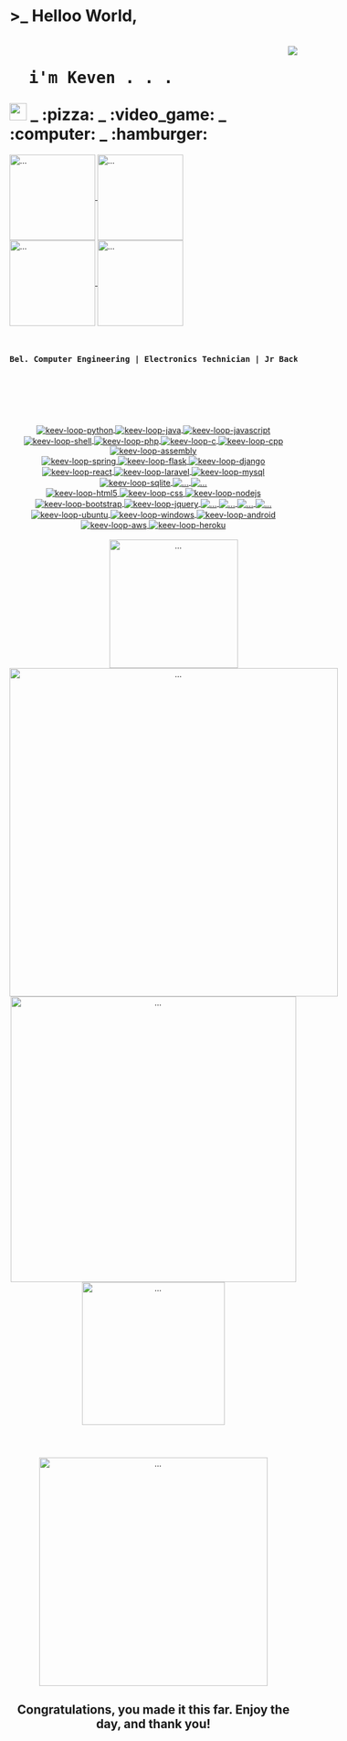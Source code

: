   <div align="center" style="display: inline-block"><h1>>_ Helloo World,</h1></div>
<div style="display: inline-block">
  <br>
  <img align="right" src="https://i.giphy.com/media/RbDKaczqWovIugyJmW/giphy.webp">
  <h1><pre class="tab">  i'm Keven . . .</pre><img src="https://raw.githubusercontent.com/MartinHeinz/MartinHeinz/master/wave.gif" width="30px"> _ :pizza: _ :video_game: _ :computer: _ :hamburger: </h1>
  
</div>

<a href="https://github.com/keev-loop">
  <img align="center" alt="..." src="https://img.shields.io/badge/GitHub-100000?style=for-the-badge&logo=github&logoColor=white" width="150px">
</a> 
<a href="https://steamcommunity.com/id/keev-loop">
  <img align="center" alt="..." src="https://img.shields.io/badge/Steam-000000?style=for-the-badge&logo=steam&logoColor=white" width="150px">
</a>
<br>
<a href="https://dev.to/keev_loop">
  <img align="center" alt="..." src="https://img.shields.io/badge/dev.to-0A0A0A?style=for-the-badge&logo=dev.to&logoColor=white" width="150px">
</a>
<a href="https://www.linkedin.com/in/keven-lopes-silva">
  <img align="center" alt="..." src="https://img.shields.io/badge/LinkedIn-0077B5?style=for-the-badge&logo=linkedin&logoColor=white" width="150px">
</a>

<br>
<br>
<pre><h4>Bel. Computer Engineering | Electronics Technician | Jr Backend Developer | Frontend Student | DevOps Student | Newbie Hackerman</h4></pre>
<br>

  #

<br>

  <div align="center" style="display: inline-block">
    <a href="https://www.python.org/">
      <img align="center" alt="keev-loop-python" src="https://img.shields.io/badge/Python-3776AB?style=for-the-badge&logo=python&logoColor=white">
    </a>
    <a href="https://www.w3schools.com/java/">
      <img align="center" alt="keev-loop-java" src="https://img.shields.io/badge/Java-ED8B00?style=for-the-badge&logo=java&logoColor=white">
    </a>
    <a href="https://www.javascript.com/">
      <img align="center" alt="keev-loop-javascript" src="https://img.shields.io/badge/JavaScript-F7DF1E?style=for-the-badge&logo=javascript&logoColor=white">
    </a>
    <a href="#">
      <img align="center" alt="keev-loop-shell" src="https://img.shields.io/badge/Shell_Script-121011?style=for-the-badge&logo=gnu-bash&logoColor=white">
    </a>
    <a href="https://www.php.net/">
      <img align="center" alt="keev-loop-php" src="https://img.shields.io/badge/PHP-777BB4?style=for-the-badge&logo=php&logoColor=white">
    </a>
    <a href="https://www.learn-c.org/">
      <img align="center" alt="keev-loop-c" src="https://img.shields.io/badge/C-00599C?style=for-the-badge&logo=c&logoColor=white">
    </a>
    <a href="https://www.w3schools.com/CPP/">
      <img align="center" alt="keev-loop-cpp" src="https://img.shields.io/badge/C%2B%2B-00599C?style=for-the-badge&logo=c%2B%2B&logoColor=white">
    </a>
    <a href="#">
      <img align="center" alt="keev-loop-assembly" src="https://img.shields.io/badge/assembly-000000?style=for-the-badge&logo=assembly&logoColor=white">
    </a>
  </div>

<br>
    
   <div align="center" style="display: inline-block">
    <a href="https://spring.io/">
      <img align="center" alt="keev-loop-spring" src="https://img.shields.io/badge/Spring-6DB33F?style=for-the-badge&logo=spring&logoColor=white">
    </a>
    <a href="https://flask.palletsprojects.com/">
      <img align="center" alt="keev-loop-flask" src="https://img.shields.io/badge/Flask-000000?style=for-the-badge&logo=flask&logoColor=white">
    </a>
    <a href="https://www.djangoproject.com/">
      <img align="center" alt="keev-loop-django" src="https://img.shields.io/badge/Django-092E20?style=for-the-badge&logo=django&logoColor=white">
    </a>
    <a href="https://reactjs.org/">
      <img align="center" alt="keev-loop-react" src="https://img.shields.io/badge/React-20232A?style=for-the-badge&logo=react&logoColor=61DAFB">
    </a>
    <a href="https://laravel.com/">
      <img align="center" alt="keev-loop-laravel" src="https://img.shields.io/badge/Laravel-FF2D20?style=for-the-badge&logo=laravel&logoColor=white">
    </a>
    <a href="https://www.mysql.com/">
      <img align="center" alt="keev-loop-mysql" src="https://img.shields.io/badge/MySQL-00000F?style=for-the-badge&logo=mysql&logoColor=white">
    </a>
    <a href="https://www.sqlite.org/">
      <img align="center" alt="keev-loop-sqlite" src="https://img.shields.io/badge/SQLite-07405E?style=for-the-badge&logo=sqlite&logoColor=white">
    </a>
    <a href="https://quarkus.io/">
	    <img align="center" alt="..." src="https://img.shields.io/badge/-Quarkus-000000?style=for-the-badge&logo=quarkus&logoColor=white">
    </a>
    <a href="https://fastapi.tiangolo.com/">
      <img align="center" alt="..." src="https://img.shields.io/badge/-FastAPI-009485?style=for-the-badge&logo=fastapi&logoColor=white">
    </a>
  </div>
  
  <br>
  
  <div align="center" style="display: inline-block">
    <a href="https://www.w3schools.com/html/">
      <img align="center" alt="keev-loop-html5" src="https://img.shields.io/badge/HTML5-E34F26?style=for-the-badge&logo=html5&logoColor=white">
    </a>
    <a href="https://www.w3schools.com/css/">
      <img align="center" alt="keev-loop-css" src="https://img.shields.io/badge/CSS-239120?&style=for-the-badge&logo=css3&logoColor=white">
    </a>
    <a href="https://nodejs.org/">
      <img align="center" alt="keev-loop-nodejs" src="https://img.shields.io/badge/Node.js-43853D?style=for-the-badge&logo=node.js&logoColor=white">
    </a>
    <a href="https://getbootstrap.com/">
      <img align="center" alt="keev-loop-bootstrap" src="https://img.shields.io/badge/Bootstrap-563D7C?style=for-the-badge&logo=bootstrap&logoColor=white">
    </a>
    <a href="https://jquery.com/">
      <img align="center" alt="keev-loop-jquery" src="https://img.shields.io/badge/jQuery-0769AD?style=for-the-badge&logo=jquery&logoColor=white">
    </a>
    <a href="https://insomnia.rest/">
      <img align="center" alt="..." src="https://img.shields.io/badge/-Insomnia-663399?style=for-the-badge&logo=insomnia&logoColor=white">
    </a>
    <a href="https://www.apachefriends.org">
      <img align="center" alt="..." src="https://img.shields.io/badge/-Xampp-E34F26?style=for-the-badge&logo=xampp&logoColor=white">
    </a>
    <a href="https://wordpress.com/">
      <img align="center" alt="..." src="https://img.shields.io/badge/-Wordpress-117ac9?style=for-the-badge&logo=wordpress&logoColor=white">
    </a>
    <a href="https://jupyter.org/">
      <img align="center" alt="..." src="https://img.shields.io/badge/-Jupyter-E46E2E?style=for-the-badge&logo=jupyter&logoColor=white">
    </a>
  </div> 
  
  <br>
  
  <div align="center" style="display: inline-block">
    <a href="https://ubuntu.com/">
      <img align="center" alt="keev-loop-ubuntu" src="https://img.shields.io/badge/Ubuntu-E95420?style=for-the-badge&logo=ubuntu&logoColor=white">
    </a>
    <a href="https://www.microsoft.com/windows/">
      <img align="center" alt="keev-loop-windows" src="https://img.shields.io/badge/Windows-0078D6?style=for-the-badge&logo=windows&logoColor=white">
    </a>
    <a href="https://www.android.com/">
      <img align="center" alt="keev-loop-android" src="https://img.shields.io/badge/Android-3DDC84?style=for-the-badge&logo=android&logoColor=white">
    </a>
    <a href="https://aws.amazon.com/">
      <img align="center" alt="keev-loop-aws" src="https://img.shields.io/badge/Amazon_AWS-232F3E?style=for-the-badge&logo=amazon-aws&logoColor=white">
    </a>
    <a href="https://www.heroku.com/">
      <img align="center" alt="keev-loop-heroku" src="https://img.shields.io/badge/Heroku-430098?style=for-the-badge&logo=heroku&logoColor=white">
    </a>
  </div> 
  
  <br>

<div align="center" style="display: inline-block">
  <br>
  <img align="center" alt="..." src="https://c.tenor.com/Dq8nm__4of0AAAAC/gimme-code-gimme.gif" width="225px">
  <img align="center" alt="..." src="https://github-readme-stats.vercel.app/api?username=keev-loop&show_icons=true&theme=tokyonight" height="auto" width="575px">
</div>
<div align="center" style="display: inline-block">
  <img align="center" alt="..." src="https://github-readme-stats.vercel.app/api/top-langs/?username=keev-loop&theme=tokyonight&layout=compact&langs_count=8" height="auto" width="500px">
  <img align="center" alt="..." src="https://i.giphy.com/media/VTtANKl0beDFQRLDTh/giphy.webp" width="250px"> 
</div>

<br>

#

<br>
<div align="center" style="display: inline-block">
  <img align="center" alt="..." src="https://i.giphy.com/media/4lpctAAV9Azpm/giphy.webp" height="auto" width="400px">
  <h2>Congratulations, you made it this far. Enjoy the day, and thank you!</h2>
</div>
<br>
